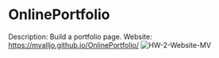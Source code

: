 # OnlinePortfolio
Description: Build a portfolio page.
Website: https://mvalljo.github.io/OnlinePortfolio/
![HW-2-Website-MV](https://user-images.githubusercontent.com/86633258/128580725-e09ae28e-a97d-4c08-b4ae-5c5f849a5a08.PNG)
